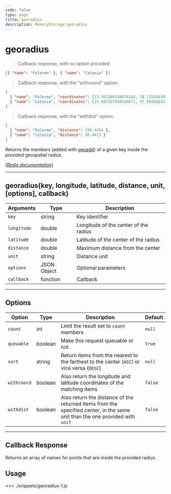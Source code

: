 ```yaml
---
code: false
type: page
title: georadius
description: MemoryStorage:georadius
---
```


# georadius

> Callback response, with no option provided:

```json
[{ "name": "Palermo" }, { "name": "Catania" }]
```

> Callback response, with the "withcoord" option:

```json
[
  { "name": "Palermo", "coordinates": [13.361389338970184, 38.1155563954963] },
  { "name": "Catania", "coordinates": [15.087267458438873, 37.50266842333162] }
]
```

> Callback response, with the "withdist" option:

```json
[
  { "name": "Palermo", "distance": 190.4424 },
  { "name": "Catania", "distance": 56.4413 }
]
```

Returns the members (added with [geoadd](/sdk/js/5/core-classes/memory-storage/geoadd)) of a given key inside the provided geospatial radius.

[[_Redis documentation_]](https://redis.io/commands/georadius)

---

## georadius(key, longitude, latitude, distance, unit, [options], callback)

| Arguments   | Type        | Description                           |
| ----------- | ----------- | ------------------------------------- |
| `key`       | string      | Key identifier                        |
| `longitude` | double      | Longitude of the center of the radius |
| `latitude`  | double      | Latitude of the center of the radius  |
| `distance`  | double      | Maximum distance from the center      |
| `unit`      | string      | Distance unit                         |
| `options`   | JSON Object | Optional parameters                   |
| `callback`  | function    | Callback                              |

---

## Options

| Option      | Type    | Description                                                                                                                  | Default |
| ----------- | ------- | ---------------------------------------------------------------------------------------------------------------------------- | ------- |
| `count`     | int     | Limit the result set to `count` members                                                                                      | `null`  |
| `queuable`  | boolean | Make this request queuable or not                                                                                            | `true`  |
| `sort`      | string  | Return items from the nearest to the farthest to the center (`ASC`) or vice versa (`DESC`)                                   | `null`  |
| `withcoord` | boolean | Also return the longitude and latitude coordinates of the matching items                                                     | `false` |
| `withdist`  | boolean | Also return the distance of the returned items from the specified center, in the same unit than the one provided with `unit` | `false` |

---

## Callback Response

Returns an array of names for points that are inside the provided radius.

## Usage

<<< ./snippets/georadius-1.js
